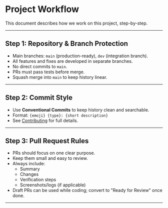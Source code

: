 # Project Workflow

This document describes how we work on this project, step-by-step.

---

## Step 1: Repository & Branch Protection

- Main branches: `main` (production-ready), `dev` (integration branch).
- All features and fixes are developed in separate branches.
- No direct commits to `main`.
- PRs must pass tests before merge.
- Squash merge into `main` to keep history linear.

---

## Step 2: Commit Style

- Use **Conventional Commits** to keep history clean and searchable.
- Format: `{emoji} {type}: {short description}`
- See [Contributing](../CONTRIBUTING.md) for full details.

---

## Step 3: Pull Request Rules

- PRs should focus on one clear purpose.
- Keep them small and easy to review.
- Always include:
  - Summary
  - Changes
  - Verification steps
  - Screenshots/logs (if applicable)
- Draft PRs can be used while coding; convert to "Ready for Review" once done.

---
